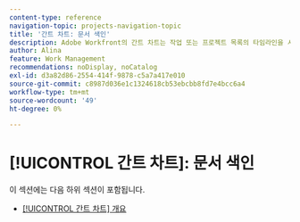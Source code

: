 ```yaml
---
content-type: reference
navigation-topic: projects-navigation-topic
title: '간트 차트: 문서 색인'
description: Adobe Workfront의 간트 차트는 작업 또는 프로젝트 목록의 타임라인을 시각적으로 보여 줍니다. 다음 하위 섹션에서 [!UICONTROL 간트] 차트에 대한 정보를 찾으십시오.
author: Alina
feature: Work Management
recommendations: noDisplay, noCatalog
exl-id: d3a82d86-2554-414f-9878-c5a7a417e010
source-git-commit: c8987d036e1c1324618cb53ebcbb8fd7e4bcc6a4
workflow-type: tm+mt
source-wordcount: '49'
ht-degree: 0%

---
```


# [!UICONTROL 간트 차트]: 문서 색인

<!--Audited: 08/2025-->

이 섹션에는 다음 하위 섹션이 포함됩니다.

* [[!UICONTROL 간트 차트] 개요](../../manage-work/gantt-chart/use-the-gantt-chart/gantt-chart-overview.md)

